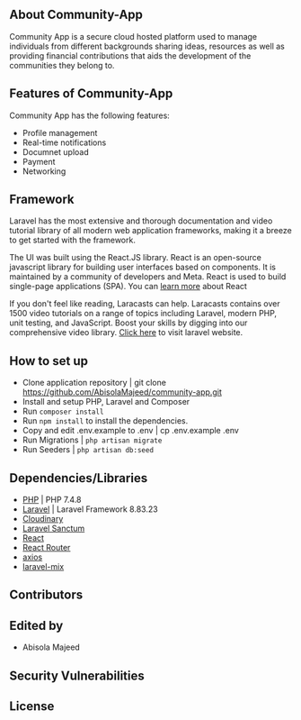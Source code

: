 ## About Community-App

Community App is a secure cloud hosted platform used to manage individuals from different backgrounds sharing ideas, resources as well as providing financial contributions that aids the development of the communities they belong to. 

## Features of Community-App
Community App has the following features:

- Profile management
- Real-time notifications
- Documnet upload
- Payment
- Networking
## Framework

Laravel has the most extensive and thorough documentation and video tutorial library of all modern web application frameworks, making it a breeze to get started with the framework.

The UI was built using the React.JS library. React is an open-source javascript library for building user interfaces based on components. It is maintained by a community of developers and Meta. React is used to build single-page applications (SPA). You can [learn more](https://react.dev/learn) about React 

If you don't feel like reading, Laracasts can help. Laracasts contains over 1500 video tutorials on a range of topics including Laravel, modern PHP, unit testing, and JavaScript. Boost your skills by digging into our comprehensive video library. [Click here](https://laravel.com) to visit laravel website.

## How to set up

- Clone application repository | git clone https://github.com/AbisolaMajeed/community-app.git
- Install and setup PHP, Laravel and Composer
- Run `composer install`
- Run `npm install` to install the dependencies.
- Copy and edit .env.example to .env | cp .env.example .env
- Run Migrations | `php artisan migrate`
- Run Seeders | `php artisan db:seed`

## Dependencies/Libraries

- [PHP](https://www.php.net/) | PHP 7.4.8
- [Laravel](https://laravel.com) | Laravel Framework 8.83.23
- [Cloudinary](https://cloudinary.com/console/c-604c52756032a96320c7200497265f/getting-started)
- [Laravel Sanctum](https://laravel.com/docs/10.x/sanctum)
- [React](https://react.dev/learn)
- [React Router](https://reactrouter.com/en/main)
- [axios](https://axios-http.com/docs/intro)
- [laravel-mix](https://laravel-mix.com/docs/6.0/what-is-mix)

## Contributors

## Edited by

- Abisola Majeed

## Security Vulnerabilities

## License
